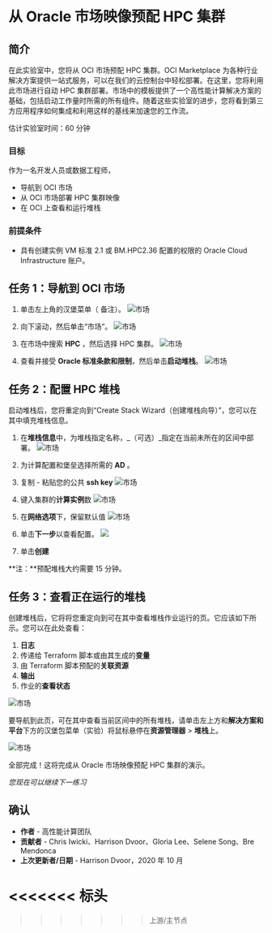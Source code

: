 # 从 Oracle 市场映像预配 HPC 集群

## 简介

在此实验室中，您将从 OCI 市场预配 HPC 集群。OCI Marketplace 为各种行业解决方案提供一站式服务，可以在我们的云控制台中轻松部署。在这里，您将利用此市场进行自动 HPC 集群部署。市场中的模板提供了一个高性能计算解决方案的基础，包括启动工作量时所需的所有组件。随着这些实验室的进步，您将看到第三方应用程序如何集成和利用这样的基线来加速您的工作流。

估计实验室时间：60 分钟

### 目标

作为一名开发人员或数据工程师，

*   导航到 OCI 市场
*   从 OCI 市场部署 HPC 集群映像
*   在 OCI 上查看和运行堆栈

### 前提条件

*   具有创建实例 VM 标准 2.1 或 BM.HPC2.36 配置的权限的 Oracle Cloud Infrastructure 账户。

## 任务 1：导航到 OCI 市场

1.  单击左上角的汉堡菜单（ 备注）。 ![市场](images/click_hamburger.png)
    
2.  向下滚动，然后单击“市场”。 ![市场](images/click_marketplace.png)
    
3.  在市场中搜索 **HPC** ，然后选择 HPC 集群。 ![市场](images/marketplace.png)
    
4.  查看并接受 **Oracle 标准条款和限制**，然后单击**启动堆栈**。 ![市场](images/launch_stack.png)
    

## 任务 2：配置 HPC 堆栈

启动堆栈后，您将重定向到“Create Stack Wizard（创建堆栈向导）”，您可以在其中填充堆栈信息。

1.  在**堆栈信息**中，为堆栈指定名称，_（可选）_指定在当前未所在的区间中部署。 ![市场](images/stack_p1.png)
    
2.  为计算配置和堡垒选择所需的 **AD** 。
    
3.  复制 - 粘贴您的公共 **ssh key** ![市场](images/stack_p2_1.png)
    
4.  键入集群的**计算实例**数 ![市场](images/stack_p2_2.png)
    
5.  在**网络选项**下，保留默认值 ![市场](images/stack_p2_3.png)
    
6.  单击**下一步**以查看配置。 ![](./images/stack_p3.png)
    
7.  单击**创建**
    

**注：**预配堆栈大约需要 15 分钟。

## 任务 3：查看正在运行的堆栈

创建堆栈后，它将将您重定向到可在其中查看堆栈作业运行的页。它应该如下所示。您可以在此处查看：

1.  **日志**
2.  传递给 Terraform 脚本或由其生成的**变量**
3.  由 Terraform 脚本预配的**关联资源**
4.  **输出**
5.  作业的**查看状态**

![市场](images/stack_detail_provisioning.png)

要导航到此页，可在其中查看当前区间中的所有堆栈，请单击左上方和**解决方案和平台**下方的汉堡包菜单（实验）将鼠标悬停在**资源管理器** > **堆栈**上。

![市场](images/nav_resource_manager.png)

全部完成！这将完成从 Oracle 市场映像预配 HPC 集群的演示。

_您现在可以继续下一练习_

## 确认

*   **作者** - 高性能计算团队
*   **贡献者** - Chris Iwicki、Harrison Dvoor、Gloria Lee、Selene Song、Bre Mendonca
*   **上次更新者/日期** - Harrison Dvoor，2020 年 10 月

# <<<<<<< 标头

> > > > > > > 上游/主节点